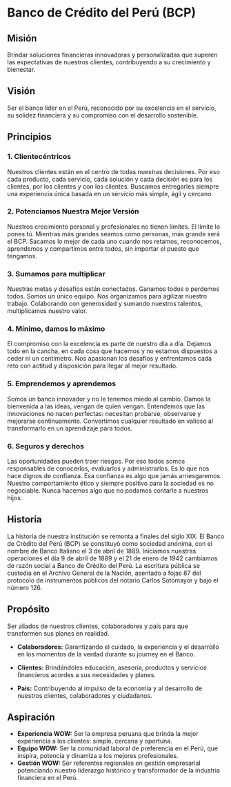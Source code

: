 # Banco de Crédito del Perú (BCP)
## Misión 
Brindar soluciones financieras innovadoras y personalizadas que superen las expectativas de nuestros clientes, contribuyendo a su crecimiento y bienestar.
## Visión 
Ser el banco líder en el Perú, reconocido por su excelencia en el servicio, su solidez financiera y su compromiso con el desarrollo sostenible.

## Principios
### 1. Clientecéntricos
Nuestros clientes están en el centro de todas nuestras decisiones. Por eso cada producto, cada servicio, cada solución y cada decisión es para los clientes, por los clientes y con los clientes. Buscamos entregarles siempre una experiencia única basada en un servicio más simple, ágil y cercano.
### 2. Potenciamos Nuestra Mejor Versión
Nuestros crecimiento personal y profesionales no tienen límites. El límite lo pones tú. Mientras más grandes seamos como personas, más grande será el BCP. Sacamos lo mejor de cada uno cuando nos retamos, reconocemos, aprendemos y compartimos entre todos, sin importar el puesto que tengamos.
### 3. Sumamos para multiplicar
Nuestras metas y desafíos están conectados. Ganamos todos o perdemos todos. Somos un único equipo. Nos organizamos para agilizar nuestro trabajo. Colaborando con generosidad y sumando nuestros talentos, multiplicamos nuestro valor.
### 4. Mínimo, damos lo máximo
El compromiso con la excelencia es parte de nuestro día a día. Dejamos todo en la cancha, en cada cosa que hacemos y no estamos dispuestos a ceder ni un centímetro. Nos apasionan los desafíos y enfrentamos cada reto con actitud y disposición para llegar al mejor resultado.
### 5. Emprendemos y aprendemos
Somos un banco innovador y no le tenemos miedo al cambio. Damos la bienvenida a las ideas, vengan de quien vengan. Entendemos que las innovaciones no nacen perfectas: necesitan probarse, observarse y mejorarse continuamente. Convertimos cualquier resultado en valioso al transformarlo en un aprendizaje para todos.
### 6. Seguros y derechos
Las oportunidades pueden traer riesgos. Por eso todos somos responsables de conocerlos, evaluarlos y administrarlos. Es lo que nos hace dignos de confianza. Esa confianza es algo que jamás arriesgaremos. Nuestro comportamiento ético y siempre positivo para la sociedad es no negociable. Nunca hacemos algo que no podamos contarle a nuestros hijos.
## Historia
La historia de nuestra institución se remonta a finales del siglo XIX. El Banco de Crédito del Perú (BCP) se constituyó como sociedad anónima, con el nombre de Banco Italiano el 3 de abril de 1889. Iniciamos nuestras operaciones el día 9 de abril de 1889 y el 21 de enero de 1942 cambiamos de razón social a Banco de Crédito del Perú. La escritura pública se custodia en el Archivo General de la Nación, asentado a fojas 87 del protocolo de instrumentos públicos del notario Carlos Sotomayor y bajo el número 126.
## Propósito 

Ser aliados de nuestros clientes, colaboradores y país para que transformen sus planes en realidad.

* **Colaboradores:** Garantizando el cuidado, la experiencia y el desarrollo en los momentos de la verdad durante su journey en el Banco.

* **Clientes:** Brindándoles educación, asesoría, productos y servicios financieros acordes a sus necesidades y planes.
* **País:** Contribuyendo al impulso de la economía y al desarrollo de nuestros clientes, colaboradores y ciudadanos.

## Aspiración

* **Experiencia WOW:** Ser la empresa peruana que brinda la mejor experiencia a los clientes: simple, cercana y oportuna.
* **Equipo WOW:** Ser la comunidad laboral de preferencia en el Perú, que inspira, potencia y dinamiza a los mejores profesionales.
* **Gestión WOW:** Ser referentes regionales en gestión empresarial potenciando nuestro liderazgo histórico y transformador de la industria financiera en el Perú.

